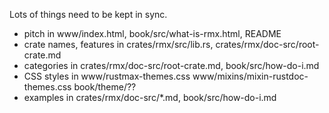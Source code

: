 Lots of things need to be kept in sync.

- pitch in
  www/index.html,
  book/src/what-is-rmx.html,
  README
- crate names, features in
  crates/rmx/src/lib.rs,
  crates/rmx/doc-src/root-crate.md
- categories in
  crates/rmx/doc-src/root-crate.md,
  book/src/how-do-i.md
- CSS styles in
  www/rustmax-themes.css
  www/mixins/mixin-rustdoc-themes.css
  book/theme/??
- examples in
  crates/rmx/doc-src/*.md,
  book/src/how-do-i.md
